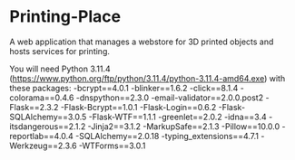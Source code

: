 # Printing-Place
A web application that manages a webstore for 3D printed objects and hosts services for printing.

You will need Python 3.11.4 (https://www.python.org/ftp/python/3.11.4/python-3.11.4-amd64.exe) with these packages:
-bcrypt==4.0.1
-blinker==1.6.2
-click==8.1.4
-colorama==0.4.6
-dnspython==2.3.0
-email-validator==2.0.0.post2
-Flask==2.3.2
-Flask-Bcrypt==1.0.1
-Flask-Login==0.6.2
-Flask-SQLAlchemy==3.0.5
-Flask-WTF==1.1.1
-greenlet==2.0.2
-idna==3.4
-itsdangerous==2.1.2
-Jinja2==3.1.2
-MarkupSafe==2.1.3
-Pillow==10.0.0
-reportlab==4.0.4
-SQLAlchemy==2.0.18
-typing_extensions==4.7.1
-Werkzeug==2.3.6
-WTForms==3.0.1
